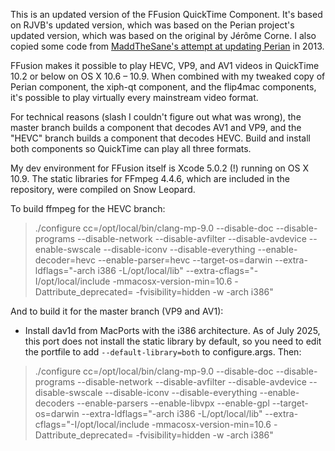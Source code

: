 This is an updated version of the FFusion QuickTime Component. It's based on RJVB's updated version, which was based on the Perian project's updated version, which was based on the original by Jérôme Corne. I also copied some code from [MaddTheSane's attempt at updating Perian](https://github.com/MaddTheSane/perian/compare/updatedFFMpeg) in 2013.

FFusion makes it possible to play HEVC, VP9, and AV1 videos in QuickTime 10.2 or below on OS X 10.6 – 10.9. When combined with my tweaked copy of Perian component, the xiph-qt component, and the flip4mac components, it's possible to play virtually every mainstream video format.

For technical reasons (slash I couldn't figure out what was wrong), the master branch builds a component that decodes AV1 and VP9, and the "HEVC" branch builds a component that decodes HEVC. Build and install both components so QuickTime can play all three formats.

My dev environment for FFusion itself is Xcode 5.0.2 (!) running on OS X 10.9. The static libraries for FFmpeg 4.4.6, which are included in the repository, were compiled on Snow Leopard.

To build ffmpeg for the HEVC branch:
> ./configure cc=/opt/local/bin/clang-mp-9.0 --disable-doc --disable-programs --disable-network --disable-avfilter --disable-avdevice --enable-swscale --disable-iconv --disable-everything --enable-decoder=hevc --enable-parser=hevc --target-os=darwin --extra-ldflags="-arch i386 -L/opt/local/lib" --extra-cflags="-I/opt/local/include -mmacosx-version-min=10.6 -Dattribute_deprecated= -fvisibility=hidden -w -arch i386"

And to build it for the master branch (VP9 and AV1):
  - Install dav1d from MacPorts with the i386 architecture. As of July 2025, this port does not install the static library by default, so you need to edit the portfile to add `--default-library=both` to configure.args. Then:
> ./configure cc=/opt/local/bin/clang-mp-9.0 --disable-doc --disable-programs --disable-network --disable-avfilter --disable-avdevice --disable-swscale --disable-iconv --disable-everything --enable-decoders --enable-parsers --enable-libvpx --enable-gpl --target-os=darwin --extra-ldflags="-arch i386 -L/opt/local/lib" --extra-cflags="-I/opt/local/include -mmacosx-version-min=10.6 -Dattribute_deprecated= -fvisibility=hidden -w -arch i386"
